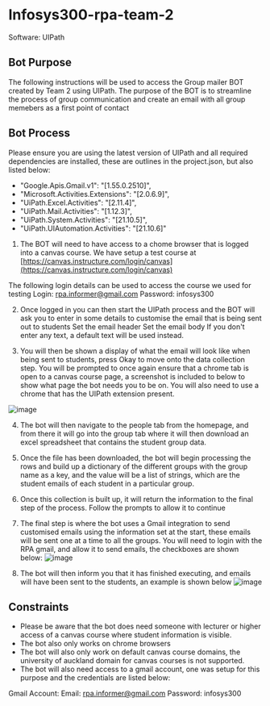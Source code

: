 # Infosys300-rpa-team-2

Software: UIPath 

## Bot Purpose

The following instructions will be used to access the Group mailer BOT created by Team 2 using UIPath. The purpose of the BOT is to streamline the process of group communication and create an email with all group memebers as a first point of contact


## Bot Process

Please ensure you are using the latest version of UIPath and all required dependencies are installed, these are outlines in the project.json, but also listed below:
- "Google.Apis.Gmail.v1": "[1.55.0.2510]",
- "Microsoft.Activities.Extensions": "[2.0.6.9]",
- "UiPath.Excel.Activities": "[2.11.4]",
- "UiPath.Mail.Activities": "[1.12.3]",
- "UiPath.System.Activities": "[21.10.5]",
- "UiPath.UIAutomation.Activities": "[21.10.6]"

1. The BOT will need to have access to a chome browser that is logged into a canvas course. We have setup a test course at [https://canvas.instructure.com/login/canvas](https://canvas.instructure.com/login/canvas)

The following login details can be used to access the course we used for testing
Login: rpa.informer@gmail.com 
Password: infosys300

2. Once logged in you can then start the UIPath process and the BOT will ask you to enter in some details to customise the email that is being sent out to students
Set the email header 
Set the email body
If you don't enter any text, a default text will be used instead.

3. You will then be shown a display of what the email will look like when being sent to students, press Okay to move onto the data collection step. You will be prompted to once again ensure that a chrome tab is open to a canvas course page, a screenshot is included to below to show what page the bot needs you to be on. You will also need to use a chrome that has the UIPath extension present.

![image](https://user-images.githubusercontent.com/66896513/196074923-ac2fd5a7-29a8-412b-a24c-170b3a97bce6.png)


4. The bot will then navigate to the people tab from the homepage, and from there it will go into the group tab where it will then download an excel spreadsheet that contains the student group data.

5. Once the file has been downloaded, the bot will begin processing the rows and build up a dictionary of the different groups with the group name as a key, and the value will be a list of strings, which are the student emails of each student in a particular group.

6. Once this collection is built up, it will return the information to the final step of the process. Follow the prompts to allow it to continue

7. The final step is where the bot uses a Gmail integration to send customised emails using the information set at the start, these emails will be sent one at a time to all the groups. You will need to login with the RPA gmail, and allow it to send emails, the checkboxes are shown below:
![image](https://user-images.githubusercontent.com/66896513/196076347-7abba8dd-6e4a-4ed5-8da4-b33d77b8ef89.png)


8. The bot will then inform you that it has finished executing, and emails will have been sent to the students, an example is shown below
![image](https://user-images.githubusercontent.com/66896513/196075156-369cedc0-9bca-4d8f-a8b1-3b12d9962dcf.png)

## Constraints

- Please be aware that the bot does need someone with lecturer or higher access of a canvas course where student information is visible.
- The bot also only works on chrome browsers
- The bot will also only work on default canvas course domains, the university of auckland domain for canvas courses is not supported.
- The bot will also need access to a gmail account, one was setup for this purpose and the credentials are listed below:

Gmail Account:
Email: rpa.informer@gmail.com
Password: infosys300



